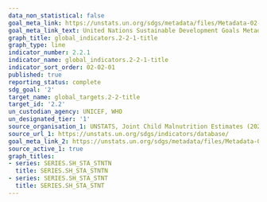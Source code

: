 ```yaml
---
data_non_statistical: false
goal_meta_link: https://unstats.un.org/sdgs/metadata/files/Metadata-02-02-01.pdf
goal_meta_link_text: United Nations Sustainable Development Goals Metadata (pdf 232kB)
graph_title: global_indicators.2-2-1-title
graph_type: line
indicator_number: 2.2.1
indicator_name: global_indicators.2-2-1-title
indicator_sort_order: 02-02-01
published: true
reporting_status: complete
sdg_goal: '2'
target_name: global_targets.2-2-title
target_id: '2.2'
un_custodian_agency: UNICEF, WHO
un_designated_tier: '1'
source_organisation_1: UNSTATS, Joint Child Malnutrition Estimates (2023 Edition), United Nations Children's Fund (UNICEF), World Health Organisation (WHO) and the World Bank Group
source_url_1: https://unstats.un.org/sdgs/indicators/database/
goal_meta_link_2: https://unstats.un.org/sdgs/metadata/files/Metadata-02-02-02b.pdf
source_active_1: true
graph_titles:
- series: SERIES.SH_STA_STNTN
  title: SERIES.SH_STA_STNTN
- series: SERIES.SH_STA_STNT
  title: SERIES.SH_STA_STNT
---
```

